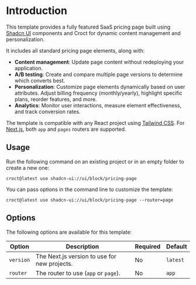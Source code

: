# Introduction

This template provides a fully featured SaaS pricing page built using [Shadcn UI](https://ui.shadcn.com/?utm_source=croct) components and Croct for dynamic content management and personalization.

It includes all standard pricing page elements, along with:

- **Content management**: Update page content without redeploying your application.
- **A/B testing**: Create and compare multiple page versions to determine which converts best.
- **Personalization**: Customize page elements dynamically based on user attributes. Adjust billing frequency (monthly/yearly), highlight specific plans, reorder features, and more.
- **Analytics**: Monitor user interactions, measure element effectiveness, and track conversion rates.

The template is compatible with any React project using [Tailwind CSS](https://tailwindcss.com/?utm_source=croct). For [Next.js](https://nextjs.org/?utm_source=croct), both `app` and `pages` routers are supported.

## Usage

Run the following command on an existing project or in an empty folder to create a new one:

```js-pm
croct@latest use shadcn-ui://ui/block/pricing-page
```

You can pass options in the command line to customize the template:

```js-pm
croct@latest use shadcn-ui://ui/block/pricing-page --router=page
```

## Options

The following options are available for this template:

| Option        | Description                                  | Required | Default  |
|---------------|----------------------------------------------|----------|----------|
| `version`     | The Next.js version to use for new projects. | No       | `latest` |
| `router`      | The router to use (`app` or `page`).         | No       | `app`    |
